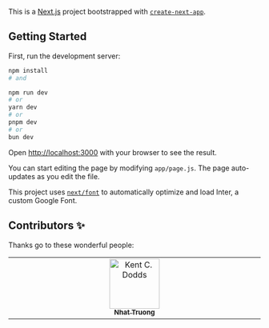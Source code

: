 This is a [Next.js](https://nextjs.org/) project bootstrapped with [`create-next-app`](https://github.com/vercel/next.js/tree/canary/packages/create-next-app).

## Getting Started

First, run the development server:

```bash
npm install
# and

npm run dev
# or
yarn dev
# or
pnpm dev
# or
bun dev
```

Open [http://localhost:3000](http://localhost:3000) with your browser to see the result.

You can start editing the page by modifying `app/page.js`. The page auto-updates as you edit the file.

This project uses [`next/font`](https://nextjs.org/docs/basic-features/font-optimization) to automatically optimize and load Inter, a custom Google Font.

## Contributors ✨

Thanks go to these wonderful people:

<!-- ALL-CONTRIBUTORS-LIST:START - Do not remove or modify this section -->
<!-- prettier-ignore-start -->
<!-- markdownlint-disable -->
<table>
  <tbody>
    <tr>
      <td align="center" valign="top" width="14.28%"><a href="https://github.com/phamnhunhattruong24072001" target="_blank">
        <img src="https://avatars.githubusercontent.com/u/76764238?v=4" width="100px;" alt="Kent C. Dodds"/>
        <br />
        <sub><b>Nhat Truong</b></sub></a><br />
    </tr>
  </tbody>
</table>

<!-- markdownlint-restore -->
<!-- prettier-ignore-end -->

<!-- ALL-CONTRIBUTORS-LIST:END -->
